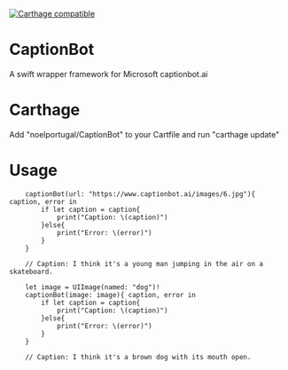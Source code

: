 [![Carthage compatible](https://img.shields.io/badge/Carthage-compatible-4BC51D.svg?style=flat)](https://github.com/Carthage/Carthage)

# CaptionBot
A swift wrapper framework for Microsoft captionbot.ai

# Carthage
Add "noelportugal/CaptionBot" to your Cartfile and run "carthage update"

# Usage
        captionBot(url: "https://www.captionbot.ai/images/6.jpg"){ caption, error in
            if let caption = caption{
                print("Caption: \(caption)")
            }else{
                print("Error: \(error)")
            }
        }
        
        // Caption: I think it's a young man jumping in the air on a skateboard.
        
        let image = UIImage(named: "dog")!
        captionBot(image: image){ caption, error in
            if let caption = caption{
                print("Caption: \(caption)")
            }else{
                print("Error: \(error)")
            }
        }
        
        // Caption: I think it's a brown dog with its mouth open.
        
